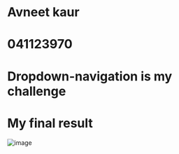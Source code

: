 # Avneet kaur
# 041123970
# Dropdown-navigation is my challenge

 # My final result
 ![image](https://github.com/user-attachments/assets/4d603433-3511-4fde-8beb-7047b0bcfa1f)


